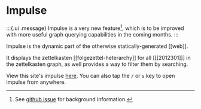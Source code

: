 # Impulse

:::{.ui .message}
Impulse is a very new feature[^gh], which is to be improved with more useful graph querying capabilities in the coming months.
:::

Impulse is the dynamic part of the otherwise statically-generated [[web]]. 

It displays the zettelkasten [[folgezettel-heterarchy]] for all [[[2012301]]] in the zettelkasten graph, as well provides a way to filter them by searching.

View this site's impulse [here](./impulse.html). You can also tap the `/` or `s` key to open impulse from anywhere.

[^gh]: See [github issue](https://github.com/srid/neuron/issues/108#issuecomment-706484958) for background information.